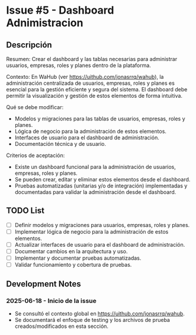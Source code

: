 # Issue #5 - Dashboard Adnimistracion

## Descripción

Resumen: Crear el dashboard y las tablas necesarias para administrar usuarios, empresas, roles y planes dentro de la plataforma.

Contexto: En WaHub (ver https://uithub.com/jonasrrq/wahub), la administración centralizada de usuarios, empresas, roles y planes es esencial para la gestión eficiente y segura del sistema. El dashboard debe permitir la visualización y gestión de estos elementos de forma intuitiva.

Qué se debe modificar:
- Modelos y migraciones para las tablas de usuarios, empresas, roles y planes.
- Lógica de negocio para la administración de estos elementos.
- Interfaces de usuario para el dashboard de administración.
- Documentación técnica y de usuario.

Criterios de aceptación:
- Existe un dashboard funcional para la administración de usuarios, empresas, roles y planes.
- Se pueden crear, editar y eliminar estos elementos desde el dashboard.
- Pruebas automatizadas (unitarias y/o de integración) implementadas y documentadas para validar la administración desde el dashboard.

## TODO List

- [ ] Definir modelos y migraciones para usuarios, empresas, roles y planes.
- [ ] Implementar lógica de negocio para la administración de estos elementos.
- [ ] Actualizar interfaces de usuario para el dashboard de administración.
- [ ] Documentar cambios en la arquitectura y uso.
- [ ] Implementar y documentar pruebas automatizadas.
- [ ] Validar funcionamiento y cobertura de pruebas.

## Development Notes

### 2025-06-18 - Inicio de la issue

- Se consultó el contexto global en https://uithub.com/jonasrrq/wahub.
- Se documentará el enfoque de testing y los archivos de prueba creados/modificados en esta sección.
